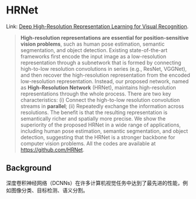 # HRNet

Link: [Deep High-Resolution Representation Learning for Visual Recognition](http://arxiv.org/abs/1908.07919).

> **High-resolution representations are essential for position-sensitive vision problems**, such as human pose estimation, semantic segmentation, and object detection. Existing state-of-the-art frameworks first encode the input image as a low-resolution representation through a subnetwork that is formed by connecting high-to-low resolution convolutions in series (e.g., ResNet, VGGNet), and then recover the high-resolution representation from the encoded low-resolution representation. Instead, our proposed network, named as **High-Resolution Network** (HRNet), maintains high-resolution representations through the whole process. There are two key characteristics: (i) Connect the high-to-low resolution convolution streams in **parallel**; (ii) Repeatedly exchange the information across resolutions. The benefit is that the resulting representation is semantically richer and spatially more precise. We show the superiority of the proposed HRNet in a wide range of applications, including human pose estimation, semantic segmentation, and object detection, suggesting that the HRNet is a stronger backbone for computer vision problems. All the codes are available at https://github.com/HRNet.



## Background

深度卷积神经网络（DCNNs）在许多计算机视觉任务中达到了最先进的性能，例如图像分类、目标检测、语义分割。

